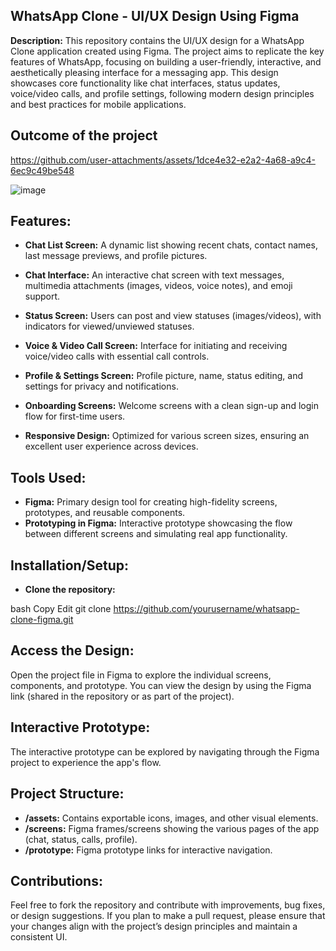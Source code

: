 ## WhatsApp Clone - UI/UX Design Using Figma

**Description:**
This repository contains the UI/UX design for a WhatsApp Clone application created using Figma. The project aims to replicate the key features of WhatsApp, focusing on building a user-friendly, interactive, and aesthetically pleasing interface for a messaging app. This design showcases core functionality like chat interfaces, status updates, voice/video calls, and profile settings, following modern design principles and best practices for mobile applications.

## Outcome of the project

https://github.com/user-attachments/assets/1dce4e32-e2a2-4a68-a9c4-6ec9c49be548

![image](https://github.com/user-attachments/assets/5c5baa01-d343-4931-8ced-660bec8f4fe5)


## Features:
* **Chat List Screen:** A dynamic list showing recent chats, contact names, last message previews, and profile pictures.

* **Chat Interface:** An interactive chat screen with text messages, multimedia attachments (images, videos, voice notes), and emoji support.
* **Status Screen:** Users can post and view statuses (images/videos), with indicators for viewed/unviewed statuses.
* **Voice & Video Call Screen:** Interface for initiating and receiving voice/video calls with essential call controls.
* **Profile & Settings Screen:** Profile picture, name, status editing, and settings for privacy and notifications.
* **Onboarding Screens:** Welcome screens with a clean sign-up and login flow for first-time users.
* **Responsive Design:** Optimized for various screen sizes, ensuring an excellent user experience across devices.
## Tools Used:
* **Figma:** Primary design tool for creating high-fidelity screens, prototypes, and reusable components.
* **Prototyping in Figma:** Interactive prototype showcasing the flow between different screens and simulating real app functionality.
## Installation/Setup:
* **Clone the repository:**

bash
Copy
Edit
git clone https://github.com/yourusername/whatsapp-clone-figma.git
## Access the Design:

Open the project file in Figma to explore the individual screens, components, and prototype.
You can view the design by using the Figma link (shared in the repository or as part of the project).
## Interactive Prototype:

The interactive prototype can be explored by navigating through the Figma project to experience the app's flow.
## Project Structure:
* **/assets:** Contains exportable icons, images, and other visual elements.
* **/screens:** Figma frames/screens showing the various pages of the app (chat, status, calls, profile).
* **/prototype:** Figma prototype links for interactive navigation.
## Contributions:
Feel free to fork the repository and contribute with improvements, bug fixes, or design suggestions. If you plan to make a pull request, please ensure that your changes align with the project’s design principles and maintain a consistent UI.
